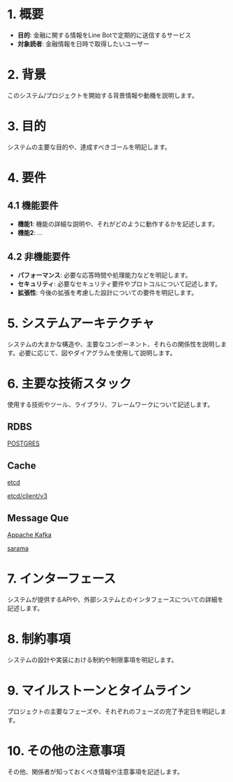 # 1. 概要

- **目的**: 金融に関する情報をLine Botで定期的に送信するサービス
- **対象読者**: 金融情報を日時で取得したいユーザー

# 2. 背景

このシステム/プロジェクトを開始する背景情報や動機を説明します。

# 3. 目的

システムの主要な目的や、達成すべきゴールを明記します。

# 4. 要件

## 4.1 機能要件

- **機能1**: 機能の詳細な説明や、それがどのように動作するかを記述します。
- **機能2**: ...

## 4.2 非機能要件

- **パフォーマンス**: 必要な応答時間や処理能力などを明記します。
- **セキュリティ**: 必要なセキュリティ要件やプロトコルについて記述します。
- **拡張性**: 今後の拡張を考慮した設計についての要件を明記します。

# 5. システムアーキテクチャ

システムの大まかな構造や、主要なコンポーネント、それらの関係性を説明します。必要に応じて、図やダイアグラムを使用して説明します。

# 6. 主要な技術スタック

使用する技術やツール、ライブラリ、フレームワークについて記述します。

## RDBS

[POSTGRES](https://www.postgresql.org/)


## Cache

[etcd](https://etcd.io/)

[etcd/client/v3](https://github.com/etcd-io/etcd/tree/main/client/v3)

## Message Que

[Appache Kafka](https://kafka.apache.org/)

[sarama](https://github.com/IBM/sarama)


# 7. インターフェース

システムが提供するAPIや、外部システムとのインタフェースについての詳細を記述します。

# 8. 制約事項

システムの設計や実装における制約や制限事項を明記します。

# 9. マイルストーンとタイムライン

プロジェクトの主要なフェーズや、それぞれのフェーズの完了予定日を明記します。

# 10. その他の注意事項

その他、関係者が知っておくべき情報や注意事項を記述します。

